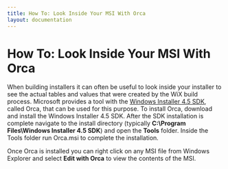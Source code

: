 ```yaml
---
title: How To: Look Inside Your MSI With Orca
layout: documentation
---
```

# How To: Look Inside Your MSI With Orca
When building installers it can often be useful to look inside your installer to see the actual tables and values that were created by the WiX build process. Microsoft provides a tool with the <a href="http://www.microsoft.com/downloads/details.aspx?FamilyId=6A35AC14-2626-4846-BB51-DDCE49D6FFB6" target="_blank">Windows Installer 4.5 SDK</a>, called Orca, that can be used for this purpose. To install Orca, download and install the Windows Installer 4.5 SDK. After the SDK installation is complete navigate to the install directory (typically **C:\Program Files\Windows Installer 4.5 SDK**) and open the **Tools** folder. Inside the Tools folder run Orca.msi to complete the installation.

Once Orca is installed you can right click on any MSI file from Windows Explorer and select **Edit with Orca** to view the contents of the MSI.
